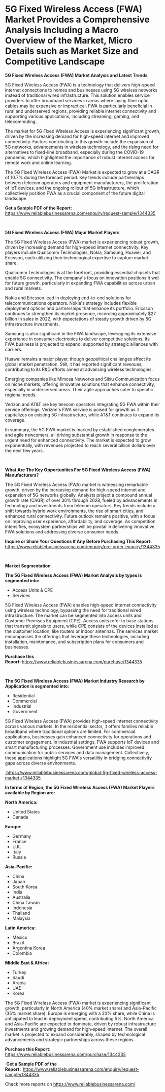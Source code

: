 <p><h1>5G Fixed Wireless Access (FWA) Market Provides a Comprehensive Analysis Including a Macro Overview of the Market, Micro Details such as Market Size and Competitive Landscape</h1></p><p><strong>5G Fixed Wireless Access (FWA) Market Analysis and Latest Trends</strong></p>
<p><p>5G Fixed Wireless Access (FWA) is a technology that delivers high-speed internet connections to homes and businesses using 5G wireless networks instead of traditional wired infrastructure. This solution enables service providers to offer broadband services in areas where laying fiber optic cables may be expensive or impractical. FWA is particularly beneficial in rural and underserved regions, providing reliable internet connectivity and supporting various applications, including streaming, gaming, and telecommuting.</p><p>The market for 5G Fixed Wireless Access is experiencing significant growth, driven by the increasing demand for high-speed internet and improved connectivity. Factors contributing to this growth include the expansion of 5G networks, advancements in wireless technology, and the rising need for alternatives to fixed-line broadband, especially during the COVID-19 pandemic, which highlighted the importance of robust internet access for remote work and online learning.</p><p>The 5G Fixed Wireless Access (FWA) Market is expected to grow at a CAGR of 10.7% during the forecast period. Key trends include partnerships between telecom operators and equipment manufacturers, the proliferation of IoT devices, and the ongoing rollout of 5G infrastructure, which collectively position FWA as a crucial component of the future digital landscape.</p></p>
<p><strong>Get a Sample PDF of the Report:&nbsp;</strong> <a href="https://www.reliablebusinessarena.com/enquiry/request-sample/1344335?utm_campaign=2209&utm_medium=2&utm_source=Github&utm_content=ia&utm_term=08042025&utm_id=5g-fixed-wireless-access-fwa">https://www.reliablebusinessarena.com/enquiry/request-sample/1344335</a></p>
<p>&nbsp;</p>
<p><strong>5G Fixed Wireless Access (FWA) Major Market Players</strong></p>
<p><p>The 5G Fixed Wireless Access (FWA) market is experiencing robust growth, driven by increasing demand for high-speed internet connectivity. Key players include Qualcomm Technologies, Nokia, Samsung, Huawei, and Ericsson, each utilizing their technological expertise to capture market share.</p><p>Qualcomm Technologies is at the forefront, providing essential chipsets that enable 5G connectivity. The company's focus on innovation positions it well for future growth, particularly in expanding FWA capabilities across urban and rural markets.</p><p>Nokia and Ericsson lead in deploying end-to-end solutions for telecommunications operators. Nokia's strategy includes flexible deployment options and partnerships that enhance its portfolio. Ericsson continues to strengthen its market presence, recording approximately $27 billion in sales in 2022, with expectations of steady growth driven by 5G infrastructure investments.</p><p>Samsung is also significant in the FWA landscape, leveraging its extensive experience in consumer electronics to deliver competitive solutions. Its FWA business is projected to expand, supported by strategic alliances with carriers.</p><p>Huawei remains a major player, though geopolitical challenges affect its global market penetration. Still, it has reported significant revenues, contributing to its R&D efforts aimed at advancing wireless technologies.</p><p>Emerging companies like Mimosa Networks and Siklu Communication focus on niche markets, offering innovative solutions that enhance connectivity, especially in underserved areas. Their agile approaches cater to specific regional needs.</p><p>Verizon and AT&T are key telecom operators integrating 5G FWA within their service offerings. Verizon's FWA service is poised for growth as it capitalizes on existing 5G infrastructure, while AT&T continues to expand its coverage.</p><p>In summary, the 5G FWA market is marked by established conglomerates and agile newcomers, all driving substantial growth in response to the urgent need for enhanced connectivity. The market is expected to grow exponentially, with revenues projected to reach several billion dollars over the next few years.</p></p>
<p>&nbsp;</p>
<p><strong>What Are The Key Opportunities For 5G Fixed Wireless Access (FWA) Manufacturers?</strong></p>
<p><p>The 5G Fixed Wireless Access (FWA) market is witnessing remarkable growth, driven by the increasing demand for high-speed internet and expansion of 5G networks globally. Analysts project a compound annual growth rate (CAGR) of over 30% through 2028, fueled by advancements in technology and investments from telecom operators. Key trends include a shift towards hybrid work environments, the rise of smart cities, and enhanced rural connectivity. Future outlook remains positive, with a focus on improving user experience, affordability, and coverage. As competition intensifies, ecosystem partnerships will be pivotal in delivering innovative FWA solutions and addressing diverse consumer needs.</p></p>
<p><strong>Inquire or Share Your Questions If Any Before Purchasing This Report:</strong> <a href="https://www.reliablebusinessarena.com/enquiry/pre-order-enquiry/1344335?utm_campaign=2209&utm_medium=2&utm_source=Github&utm_content=ia&utm_term=08042025&utm_id=5g-fixed-wireless-access-fwa">https://www.reliablebusinessarena.com/enquiry/pre-order-enquiry/1344335</a></p>
<p>&nbsp;</p>
<p><strong>Market Segmentation</strong></p>
<p><strong>The 5G Fixed Wireless Access (FWA) Market Analysis by types is segmented into:</strong></p>
<p><ul><li>Access Units & CPE</li><li>Services</li></ul></p>
<p><p>5G Fixed Wireless Access (FWA) enables high-speed internet connectivity using wireless technology, bypassing the need for traditional wired infrastructure. The market can be segmented into access units and Customer Premises Equipment (CPE). Access units refer to base stations that transmit signals to users, while CPE consists of the devices installed at the customer location, like routers or indoor antennas. The services market encompasses the offerings that leverage these technologies, including installation, maintenance, and subscription plans for consumers and businesses.</p></p>
<p><strong>Purchase this Report:&nbsp;</strong><a href="https://www.reliablebusinessarena.com/purchase/1344335?utm_campaign=2209&utm_medium=2&utm_source=Github&utm_content=ia&utm_term=08042025&utm_id=5g-fixed-wireless-access-fwa">https://www.reliablebusinessarena.com/purchase/1344335</a></p>
<p>&nbsp;</p>
<p><strong>The 5G Fixed Wireless Access (FWA) Market Industry Research by Application is segmented into:</strong></p>
<p><ul><li>Residential</li><li>Commercial</li><li>Industrial</li><li>Government</li></ul></p>
<p><p>5G Fixed Wireless Access (FWA) provides high-speed internet connectivity across various markets. In the residential sector, it offers families reliable broadband where traditional options are limited. For commercial applications, businesses gain enhanced connectivity for operations and customer engagement. In industrial settings, FWA supports IoT devices and smart manufacturing processes. Government use includes improved communication for public services and data management. Collectively, these applications highlight 5G FWA's versatility in bridging connectivity gaps across diverse environments.</p></p>
<p><a href="https://www.reliablebusinessarena.com/global-5g-fixed-wireless-access-market-r1344335?utm_campaign=2209&utm_medium=2&utm_source=Github&utm_content=ia&utm_term=08042025&utm_id=5g-fixed-wireless-access-fwa">&nbsp;https://www.reliablebusinessarena.com/global-5g-fixed-wireless-access-market-r1344335</a></p>
<p><strong>In terms of Region, the 5G Fixed Wireless Access (FWA) Market Players available by Region are:</strong></p>
<p>
    <p> <strong> North America: </strong>
        <ul>
            <li>United States</li>
            <li>Canada</li>
        </ul>
        </p> 
    <p> <strong> Europe: </strong>
        <ul>
            <li>Germany</li>
            <li>France</li>
            <li>U.K.</li>
            <li>Italy</li>
            <li>Russia</li>
        </ul>
        </p> 
    <p> <strong> Asia-Pacific: </strong>
        <ul>
            <li>China</li>
            <li>Japan</li>
            <li>South Korea</li>
            <li>India</li>
            <li>Australia</li>
            <li>China Taiwan</li>
            <li>Indonesia</li>
            <li>Thailand</li>
            <li>Malaysia</li>
        </ul>
        </p> 
    <p> <strong> Latin America: </strong>
        <ul>
            <li>Mexico</li>
            <li>Brazil</li>
            <li>Argentina Korea</li>
            <li>Colombia</li>
        </ul>
        </p> 
    <p> <strong> Middle East & Africa: </strong>
        <ul>
            <li>Turkey</li>
            <li>Saudi</li>
            <li>Arabia</li>
            <li>UAE</li>
            <li>Korea</li>
        </ul>
    </p>
    </p>
<p><p>The 5G Fixed Wireless Access (FWA) market is experiencing significant growth, particularly in North America (40% market share) and Asia-Pacific (35% market share). Europe is emerging with a 20% share, while China is anticipated to lead in deployment speed, contributing 5%. North America and Asia-Pacific are expected to dominate, driven by robust infrastructure investments and growing demand for high-speed internet. The overall market is projected to expand considerably, shaped by technological advancements and strategic partnerships across these regions.</p></p>
<p><strong>Purchase this Report: </strong><a href="https://www.reliablebusinessarena.com/purchase/1344335?utm_campaign=2209&utm_medium=2&utm_source=Github&utm_content=ia&utm_term=08042025&utm_id=5g-fixed-wireless-access-fwa">https://www.reliablebusinessarena.com/purchase/1344335</a></p>
<p>&nbsp;<strong>Get a Sample PDF of the Report:&nbsp;&nbsp;</strong><a href="https://www.reliablebusinessarena.com/enquiry/request-sample/1344335?utm_campaign=2209&utm_medium=2&utm_source=Github&utm_content=ia&utm_term=08042025&utm_id=5g-fixed-wireless-access-fwa">https://www.reliablebusinessarena.com/enquiry/request-sample/1344335</a></p>
<p><strong></strong></p>
<p>Check more reports on <a href="https://www.reliablebusinessarena.com/?utm_campaign=2209&utm_medium=2&utm_source=Github&utm_content=ia&utm_term=08042025&utm_id=5g-fixed-wireless-access-fwa">https://www.reliablebusinessarena.com/</a></p>